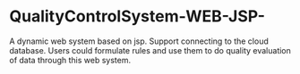 # QualityControlSystem-WEB-JSP-
A dynamic web system based on jsp.  Support connecting to the cloud database. Users could formulate rules and use them to do quality evaluation of data through this web system.
